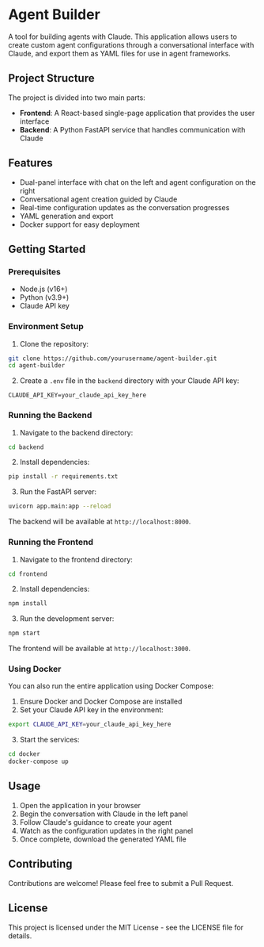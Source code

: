 # Agent Builder

A tool for building agents with Claude. This application allows users to create custom agent configurations through a conversational interface with Claude, and export them as YAML files for use in agent frameworks.

## Project Structure

The project is divided into two main parts:

- **Frontend**: A React-based single-page application that provides the user interface
- **Backend**: A Python FastAPI service that handles communication with Claude

## Features

- Dual-panel interface with chat on the left and agent configuration on the right
- Conversational agent creation guided by Claude
- Real-time configuration updates as the conversation progresses
- YAML generation and export
- Docker support for easy deployment

## Getting Started

### Prerequisites

- Node.js (v16+)
- Python (v3.9+)
- Claude API key

### Environment Setup

1. Clone the repository:
```bash
git clone https://github.com/yourusername/agent-builder.git
cd agent-builder
```

2. Create a `.env` file in the `backend` directory with your Claude API key:
```
CLAUDE_API_KEY=your_claude_api_key_here
```

### Running the Backend

1. Navigate to the backend directory:
```bash
cd backend
```

2. Install dependencies:
```bash
pip install -r requirements.txt
```

3. Run the FastAPI server:
```bash
uvicorn app.main:app --reload
```

The backend will be available at `http://localhost:8000`.

### Running the Frontend

1. Navigate to the frontend directory:
```bash
cd frontend
```

2. Install dependencies:
```bash
npm install
```

3. Run the development server:
```bash
npm start
```

The frontend will be available at `http://localhost:3000`.

### Using Docker

You can also run the entire application using Docker Compose:

1. Ensure Docker and Docker Compose are installed
2. Set your Claude API key in the environment:
```bash
export CLAUDE_API_KEY=your_claude_api_key_here
```
3. Start the services:
```bash
cd docker
docker-compose up
```

## Usage

1. Open the application in your browser
2. Begin the conversation with Claude in the left panel
3. Follow Claude's guidance to create your agent
4. Watch as the configuration updates in the right panel
5. Once complete, download the generated YAML file

## Contributing

Contributions are welcome! Please feel free to submit a Pull Request.

## License

This project is licensed under the MIT License - see the LICENSE file for details.